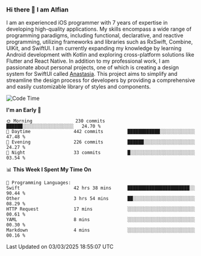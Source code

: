 ### Hi there 👋 I am Alfian
I am an experienced iOS programmer with 7 years of expertise in developing high-quality applications. My skills encompass a wide range of programming paradigms, including functional, declarative, and reactive programming, utilizing frameworks and libraries such as RxSwift, Combine, UIKit, and SwiftUI. I am currently expanding my knowledge by learning Android development with Kotlin and exploring cross-platform solutions like Flutter and React Native. In addition to my professional work, I am passionate about personal projects, one of which is creating a design system for SwiftUI called [Anastasia](https://github.com/alfian0/Anastasia). This project aims to simplify and streamline the design process for developers by providing a comprehensive and easily customizable library of styles and components.

<!--START_SECTION:waka-->
![Code Time](http://img.shields.io/badge/Code%20Time-589%20hrs%2031%20mins-blue)

**I'm an Early 🐤** 

```text
🌞 Morning                230 commits         ██████░░░░░░░░░░░░░░░░░░░   24.70 % 
🌆 Daytime                442 commits         ████████████░░░░░░░░░░░░░   47.48 % 
🌃 Evening                226 commits         ██████░░░░░░░░░░░░░░░░░░░   24.27 % 
🌙 Night                  33 commits          █░░░░░░░░░░░░░░░░░░░░░░░░   03.54 % 
```


📊 **This Week I Spent My Time On** 

```text
💬 Programming Languages: 
Swift                    42 hrs 38 mins      ███████████████████████░░   90.44 % 
Other                    3 hrs 54 mins       ██░░░░░░░░░░░░░░░░░░░░░░░   08.29 % 
HTTP Request             17 mins             ░░░░░░░░░░░░░░░░░░░░░░░░░   00.61 % 
YAML                     8 mins              ░░░░░░░░░░░░░░░░░░░░░░░░░   00.30 % 
Markdown                 4 mins              ░░░░░░░░░░░░░░░░░░░░░░░░░   00.16 % 
```


 Last Updated on 03/03/2025 18:55:07 UTC
<!--END_SECTION:waka-->
